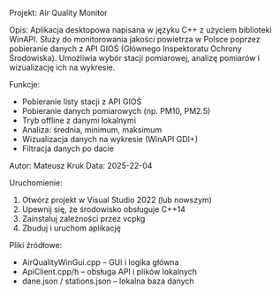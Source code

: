 Projekt: Air Quality Monitor

Opis:
Aplikacja desktopowa napisana w języku C++ z użyciem biblioteki WinAPI.
Służy do monitorowania jakości powietrza w Polsce poprzez pobieranie danych z API GIOŚ (Głównego Inspektoratu Ochrony Środowiska).
Umożliwia wybór stacji pomiarowej, analizę pomiarów i wizualizację ich na wykresie.

Funkcje:
- Pobieranie listy stacji z API GIOŚ
- Pobieranie danych pomiarowych (np. PM10, PM2.5)
- Tryb offline z danymi lokalnymi
- Analiza: średnia, minimum, maksimum
- Wizualizacja danych na wykresie (WinAPI GDI+)
- Filtracja danych po dacie

Autor: Mateusz Kruk
Data: 2025-22-04

Uruchomienie:
1. Otwórz projekt w Visual Studio 2022 (lub nowszym)
2. Upewnij się, że środowisko obsługuje C++14
3. Zainstaluj zależności przez vcpkg 
4. Zbuduj i uruchom aplikację

Pliki źródłowe:
- AirQualityWinGui.cpp – GUI i logika główna
- ApiClient.cpp/h – obsługa API i plików lokalnych
- dane.json / stations.json – lokalna baza danych 
